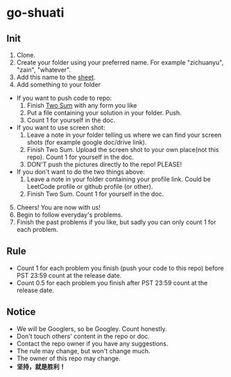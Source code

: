 # go-shuati 

## Init
1. Clone.
2. Create your folder using your preferred name. For example "zichuanyu", "zain", "whatever".
3. Add this name to the [sheet](https://docs.google.com/spreadsheets/d/1i4yPW0AlH2MUaUSVYs0I_ZsPsJxwWuA4TLwROc0PKjw/edit?usp=sharing).
4. Add something to your folder
  - If you want to push code to repo:
    1. Finish [Two Sum](go/shuati) with any form you like
    2. Put a file containing your solution in your folder. Push.
    3. Count 1 for yourself in the doc.
  - If you want to use screen shot:
    1. Leave a note in your folder telling us where we can find your screen shots (for example google doc/drive link).
    2. Finish Two Sum. Upload the screen shot to your own place(not this repo). Count 1 for yourself in the doc.
    3. DON'T push the pictures directly to the repo! PLEASE!
  - If you don't want to do the two things above:
    1. Leave a note in your folder containing your profile link. Could be LeetCode profile or github profile (or other).
    2. Finish Two Sum. Count 1 for yourself in the doc.
5. Cheers! You are now with us!
6. Begin to follow everyday's problems.
7. Finish the past problems if you like, but sadly you can only count 1 for each problem.

## Rule
- Count 1 for each problem you finish (push your code to this repo) before PST 23:59 count at the release date.
- Count 0.5 for each problem you finish after PST 23:59 count at the release date.

## Notice
- We will be Googlers, so be Googley. Count honestly.
- Don't touch others' content in the repo or doc.
- Contact the repo owner if you have any suggestions. 
- The rule may change, but won't change much.
- The owner of this repo may change. 
- **坚持，就是胜利！**
